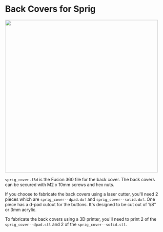 # Back Covers for Sprig

<img src="https://cloud-1kf29t9im-hack-club-bot.vercel.app/0img_3190.jpg" width="500">

`sprig_cover.f3d` is the Fusion 360 file for the back cover. The back covers can be secured with M2 x 10mm screws and hex nuts.

If you choose to fabricate the back covers using a laser cutter, you'll need 2 pieces which are `sprig_cover--dpad.dxf` and `sprig_cover--solid.dxf`. One piece has a d-pad cutout for the buttons. It's designed to be cut out of 1/8" or 3mm acrylic.

To fabricate the back covers using a 3D printer, you'll need to print 2 of the `sprig_cover--dpad.stl` and 2 of the `sprig_cover--solid.stl`.
